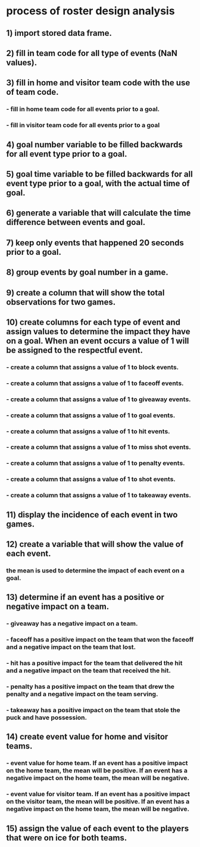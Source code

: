 # process of roster design analysis
## 1) import stored data frame.
## 2) fill in team code for all type of events (NaN values).
## 3) fill in home and visitor team code with the use of team code.
### - fill in home team code for all events prior to a goal.
### - fill in visitor team code for all events prior to a goal
## 4) goal number variable to be filled backwards for all event type prior to a goal.
## 5) goal time variable to be filled backwards for all event type prior to a goal, with the actual time of goal.
## 6) generate a variable that will calculate the time difference between events and goal.
## 7) keep only events that happened 20 seconds prior to a goal.
## 8) group events by goal number in a game.
## 9) create a column that will show the total observations for two games.
## 10) create columns for each type of event and assign values to determine the impact they have on a goal. When an event occurs a value of 1 will be assigned to the respectful event.
### - create a column that assigns a value of 1 to block events.
### - create a column that assigns a value of 1 to faceoff events.
### - create a column that assigns a value of 1 to giveaway events.
### - create a column that assigns a value of 1 to goal events.
### - create a column that assigns a value of 1 to hit events.
### - create a column that assigns a value of 1 to miss shot events.
### - create a column that assigns a value of 1 to penalty events.
### - create a column that assigns a value of 1 to shot events.
### - create a column that assigns a value of 1 to takeaway events.
## 11) display the incidence of each event in two games.
## 12) create a variable that will show the value of each event.
### the mean is used to determine the impact of each event on a goal.
## 13) determine if an event has a positive or negative impact on a team.
### - giveaway has a negative impact on a team.
### - faceoff has a positive impact on the team that won the faceoff and a negative impact on the team that lost.
### - hit has a positive impact for the team that delivered the hit and a negative impact on the team that received the hit.
### - penalty has a positive impact on the team that drew the penalty and a negative impact on the team serving. 
### - takeaway has a positive impact on the team that stole the puck and have possession.
## 14) create event value for home and visitor teams.
### - event value for home team. If an event has a positive impact on the home team, the mean will be positive. If an event has a negative impact on the home team, the mean will be negative.
### - event value for visitor team.  If an event has a positive impact on the visitor team, the mean will be positive. If an event has a negative impact on the home team, the mean will be negative.
## 15) assign the value of each event to the players that were on ice for both teams.
